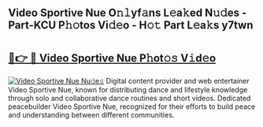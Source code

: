 ## Video Sportive Nue O𝚗𝚕yf𝚊ns L𝚎a𝚔ed N𝚞𝚍es - Part-KCU P𝚑𝚘tos Vi𝚍𝚎o - H𝚘𝚝 Part L𝚎a𝚔s y7twn

# <h2><a href="http://kf3ccw.oniu.top/?m=Video+Sportive+Nue">🔗👉 🔴 Video Sportive Nue P𝚑ot𝚘𝚜 V𝚒d𝚎o</a></h2>

[![Video Sportive Nue Nu𝚍e𝚜](https://i.imgur.com/0qMVB7G.gif)](http://kf3ccw.oniu.top/?m=Video+Sportive+Nue)
Digital content provider and web entertainer Video Sportive Nue, known for distributing dance and lifestyle knowledge through solo and collaborative dance routines and short videos. Dedicated peacebuilder Video Sportive Nue, recognized for their efforts to build peace and understanding between different communities.  
